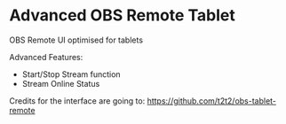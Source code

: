 # Advanced OBS Remote Tablet


OBS Remote UI optimised for tablets

Advanced Features:

- Start/Stop Stream function
- Stream Online Status

Credits for the interface are going to: https://github.com/t2t2/obs-tablet-remote

